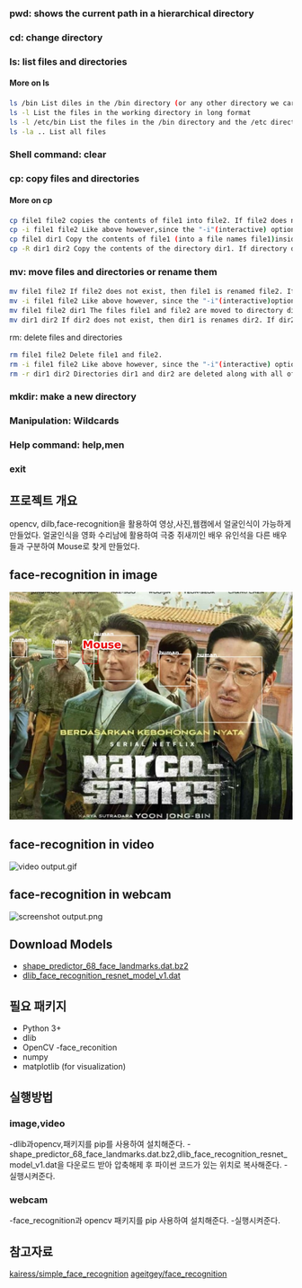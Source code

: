 ### pwd: shows the current path in a hierarchical directory 

### cd: change directory

### ls: list files and directories
#### More on ls

```sh
ls /bin List diles in the /bin directory (or any other directory we care to sperify)
ls -l List the files in the working directory in long format
ls -l /etc/bin List the files in the /bin directory and the /etc directory in long format
ls -la .. List all files
```
### Shell command: clear
### cp: copy files and directories
#### More on  cp
```sh
cp file1 file2 copies the contents of file1 into file2. If file2 does not exist, it is created; otherwise, file2 is silently overwritten with the contents of file1.
cp -i file1 file2 Like above however,since the "-i"(interactive) option is sepcified, if file2 exists, the user is prompted before it is overwritten with the contents of file1.
cp file1 dir1 Copy the contents of file1 (into a file names file1)inside of directory dir1
cp -R dir1 dir2 Copy the contents of the directory dir1. If directory dir2 does not exist, it is created. Otherwise, it creates a directory names dir1 within directory dir2.
```
### mv: move files and directories or rename them
```sh
mv file1 file2 If file2 does not exist, then file1 is renamed file2. If file2 exists, its contents are silently replaced with the contents of file1.
mv -i file1 file2 Like above however, since the "-i"(interactive)option is sepcified, if file2 exists, the user is prompted before it is overwritten with the contents of file1.
mv file1 file2 dir1 The files file1 and file2 are moved to directory dir1. If dir1 does not exists, mv will exit with an error.
mv dir1 dir2 If dir2 does not exist, then dir1 is renames dir2. If dir2 exists, the directory dir1 is moved within directory dir2.
```
rm: delete files and directories
```sh
rm file1 file2 Delete file1 and file2.
rm -i file1 file2 Like above however, since the "-i"(interactive) option is specified, the user is prompted before each file is deleted.
rm -r dir1 dir2 Directories dir1 and dir2 are deleted along with all of their contents.
```
### mkdir: make a new directory
### Manipulation: Wildcards
### Help command: help,men
### exit

## 프로젝트 개요
opencv, dilb,face-recognition을 활용하여 영상,사진,웹캠에서 얼굴인식이 가능하게 만들었다. 
 얼굴인식을 영화 수리남에 활용하여 극중 쥐새끼인 배우 유인석을 다른 배우들과 구분하여 Mouse로 찾게 만들었다.

## face-recognition in image
![image output.jpeg](https://github.com/standardstone/standardstone/blob/main/image%20output.jpeg)


## face-recognition in video
![video output.gif](https://github.com/standardstone/standardstone/blob/main/video%20output.gif)


## face-recognition in webcam
![screenshot output.png](https://github.com/standardstone/standardstone/blob/main/screenshot%20output.png)


## Download Models
- [shape_predictor_68_face_landmarks.dat.bz2](https://github.com/davisking/dlib-models/raw/master/shape_predictor_68_face_landmarks.dat.bz2)
- [dlib_face_recognition_resnet_model_v1.dat](https://github.com/kairess/simple_face_recognition/raw/master/models/dlib_face_recognition_resnet_model_v1.dat)

## 필요 패키지
- Python 3+
- dlib
- OpenCV
-face_reconition
- numpy
- matplotlib (for visualization)


## 실행방법
### image,video
-dlib과opencv,패키지를 pip를 사용하여 설치해준다.
-shape_predictor_68_face_landmarks.dat.bz2,dlib_face_recognition_resnet_model_v1.dat을 다운로드 받아 압축해제 후 파이썬 코드가 있는 위치로 복사해준다.
-실행시켜준다.

### webcam
-face_recognition과 opencv 패키지를 pip 사용하여 설치해준다.
-실행시켜준다.

## 참고자료 
[kairess/simple_face_recognition](https://github.com/kairess/simple_face_recognition)
 [ageitgey/face_recognition](https://github.com/ageitgey/face_recognition)
